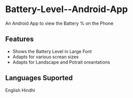 # Battery-Level--Android-App
An Android App to view the Battery % on the Phone
## Features
- Shows the Battery Level in Large Font
- Adapts for various screan sizes
- Adapts for Landscape and Potrait oreantations 
## Languages Suported
English Hindhi
